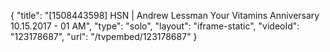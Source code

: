 {
    "title": "[1508443598] HSN | Andrew Lessman Your Vitamins Anniversary 10.15.2017 - 01 AM",
    "type": "solo",
    "layout": "iframe-static",
    "videoId": "123178687",
    "url": "\/tvpembed\/123178687"
}
